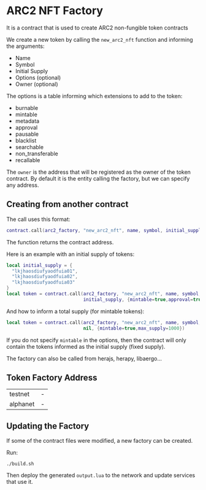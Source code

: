# ARC2 NFT Factory

It is a contract that is used to create ARC2 non-fungible token contracts

We create a new token by calling the `new_arc2_nft` function and informing
the arguments:

* Name
* Symbol
* Initial Supply
* Options (optional)
* Owner   (optional)

The options is a table informing which extensions to add to the token:

* burnable
* mintable
* metadata
* approval
* pausable
* blacklist
* searchable
* non_transferable
* recallable

The `owner` is the address that will be registered as the owner of the
token contract. By default it is the entity calling the factory, but
we can specify any address.


## Creating from another contract

The call uses this format:

```lua
contract.call(arc2_factory, "new_arc2_nft", name, symbol, initial_supply, options)
```

The function returns the contract address.

Here is an example with an initial supply of tokens:

```lua
local initial_supply = {
  "lkjhaosdiufyaodfuia01",
  "lkjhaosdiufyaodfuia02",
  "lkjhaosdiufyaodfuia03"
}
local token = contract.call(arc2_factory, "new_arc2_nft", name, symbol,
                            initial_supply, {mintable=true,approval=true})
```

And how to inform a total supply (for mintable tokens):

```lua
local token = contract.call(arc2_factory, "new_arc2_nft", name, symbol,
                            nil, {mintable=true,max_supply=1000})
```

If you do not specify `mintable` in the options, then the contract will only
contain the tokens informed as the initial supply (fixed supply).

The factory can also be called from herajs, herapy, libaergo...


## Token Factory Address

<table>
  <tr><td>testnet</td><td>-</td></tr>
  <tr><td>alphanet</td><td>-</td></tr>
</table>


## Updating the Factory

If some of the contract files were modified, a new factory can be created.

Run:

```
./build.sh
```

Then deploy the generated `output.lua` to the network and update services
that use it.
